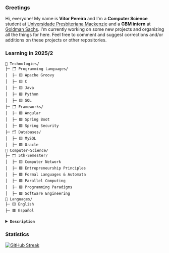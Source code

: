 ### Greetings
Hi, everyone! My name is **Vitor Pereira** and I'm a **Computer Science** student at [Universidade Presbiteriana Mackenzie](https://www.mackenzie.br/graduacao/sao-paulo-higienopolis/ciencia-da-computacao) and a **GBM intern** at [Goldman Sachs](https://www.goldmansachs.com/). I'm currently working on some new projects and organizing all the things for here. Feel free to comment and suggest corrections and/or additions on these projects or other repositories.

### Learning in 2025/2
```
📂 Technologies/
├─ 🗂️ Programming Languages/
│  ├─ 🟨 Apache Groovy
│  ├─ 🟨 C
│  ├─ 🟨 Java
│  ├─ 🟥 Python
│  ├─ 🟨 SQL
├─ 🗂️ Frameworks/
│  ├─ 🟥 Angular
│  ├─ 🟥 Spring Boot
│  ├─ 🟥 Spring Security
├─ 🗂️ Databases/
│  ├─ 🟨 MySQL
│  ├─ 🟥 Oracle
📂 Computer-Science/
├─ 🗂️ 5th-Semester/
│  ├─ 🟨 Computer Network
│  ├─ 🟩 Entrepreneurship Principles
│  ├─ 🟩 Formal Languages & Automata
│  ├─ 🟩 Parallel Computing
│  ├─ 🟩 Programming Paradigms
│  ├─ 🟩 Software Engineering
📂 Languages/
├─ 🟨 English
├─ 🟥 Español
```
<details>
<summary><code><b>Description</b></code></summary>
  
&nbsp;&nbsp;&nbsp;&nbsp;🟩 There's still some learn to do, but overall happy with the progress made  
&nbsp;&nbsp;&nbsp;&nbsp;🟨 Still learning and very focused right now  
&nbsp;&nbsp;&nbsp;&nbsp;🟥 To learn soon or in wait mode  

</details>

### Statistics
[![GitHub Streak](https://streak-stats.demolab.com?user=vitoralvesp&theme=gruvbox-duo&border_radius=9.5&short_numbers=true&date_format=M%20j%5B%2C%20Y%5D&mode=weekly&card_width=1080)](https://git.io/streak-stats)
